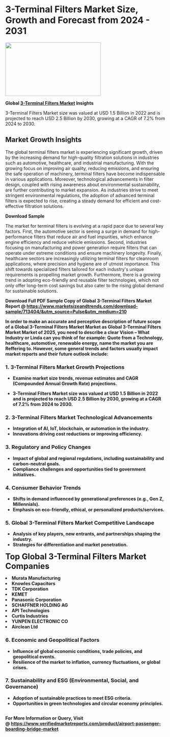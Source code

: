 <H1>3-Terminal Filters Market Size, Growth and Forecast from 2024 - 2031</H1><img class="aligncenter size-medium wp-image-584254" src="https://thirdeyenews.in/wp-content/uploads/2024/09/Global-Market-Research-300x168.jpeg" alt="" width="300" height="168" /><p><strong>Global&nbsp;<a href="https://www.marketsizeandtrends.com/download-sample/713404/&amp;utm_source=Pulse&amp;utm_medium=210">3-Terminal Filters Market</a> Insights</strong></p><p>3-Terminal Filters Market size was valued at USD 1.5 Billion in 2022 and is projected to reach USD 2.5 Billion by 2030, growing at a CAGR of 7.2% from 2024 to 2030.</p><p><h2>Market Growth Insights</h2> <p>The global terminal filters market is experiencing significant growth, driven by the increasing demand for high-quality filtration solutions in industries such as automotive, healthcare, and industrial manufacturing. With the growing focus on improving air quality, reducing emissions, and ensuring the safe operation of machinery, terminal filters have become indispensable in various applications. Moreover, technological advancements in filter design, coupled with rising awareness about environmental sustainability, are further contributing to market expansion. As industries strive to meet stringent environmental regulations, the adoption of advanced terminal filters is expected to rise, creating a steady demand for efficient and cost-effective filtration solutions.</p> <p><strong>Download Sample</strong></p> <p>The market for terminal filters is evolving at a rapid pace due to several key factors. First, the automotive sector is seeing a surge in demand for high-performance filters that reduce air and fuel impurities, which enhance engine efficiency and reduce vehicle emissions. Second, industries focusing on manufacturing and power generation require filters that can operate under extreme conditions and ensure machinery longevity. Finally, healthcare sectors are increasingly utilizing terminal filters for cleanroom applications, where precision and hygiene are of utmost importance. This shift towards specialized filters tailored for each industry's unique requirements is propelling market growth. Furthermore, there is a growing trend in adopting eco-friendly and reusable filter technologies, which not only offer long-term cost savings but also cater to the rising global demand for sustainable solutions.</p> <p><strong></p><p><span class=""><strong>Download Full PDF Sample Copy of Global 3-Terminal Filters Market Report</strong> @ <a href="https://www.marketsizeandtrends.com/download-sample/713404/&amp;utm_source=Pulse&amp;utm_medium=210" target="_blank">https://www.marketsizeandtrends.com/download-sample/713404/&amp;utm_source=Pulse&amp;utm_medium=210</a></span></p><p>In order to make an accurate and perceptive description of future scope of a Global&nbsp;3-Terminal Filters Market Market as Global&nbsp;3-Terminal Filters Market Market of 2025, you need to describe a clear Vision &ndash; What Industry or Linda can you think of for example: Quote from a Technology, healthcare, automotive, renewable energy, name the market you are Reffering to. However, some general trends and factors usually impact market reports and their future outlook include:</p><h3>1.&nbsp;<strong>3-Terminal Filters Market Growth Projections</strong></h3><ul><li>Examine market size trends, revenue estimates and CAGR (Compounded Annual Growth Rate) projections.</li><li><p>3-Terminal Filters Market size was valued at USD 1.5 Billion in 2022 and is projected to reach USD 2.5 Billion by 2030, growing at a CAGR of 7.2% from 2024 to 2030.</p></li></ul><h3>2.&nbsp;<strong>3-Terminal Filters Market Technological Advancements</strong></h3><ul><li>Integration of AI, IoT, blockchain, or automation in the industry.</li><li>Innovations driving cost reductions or improving efficiency.</li></ul><h3>3.&nbsp;<strong>Regulatory and Policy Changes</strong></h3><ul><li>Impact of global and regional regulations, including sustainability and carbon-neutral goals.</li><li>Compliance challenges and opportunities tied to government initiatives.</li></ul><h3>4.&nbsp;<strong>Consumer Behavior Trends</strong></h3><ul><li>Shifts in demand influenced by generational preferences (e.g., Gen Z, Millennials).</li><li>Emphasis on eco-friendly, ethical, or personalized products/services.</li></ul><h3>5.&nbsp;<strong>Global 3-Terminal Filters Market Competitive Landscape</strong></h3><ul><li>Analysis of key players, new entrants, and partnerships shaping the industry.</li><li>Strategies for differentiation and market penetration.</li></ul><p data-pm-slice="1 1 []"><span style="color: inherit; font-family: inherit; font-size: 25px;">Top Global 3-Terminal Filters Market Companies</span></p><div class="" data-test-id=""><p><li>Murata Manufacturing</li><li> Knowles Capacitors</li><li> TDK Corporation</li><li> KEMET</li><li> Panasonic Corporation</li><li> SCHAFFNER HOLDING AG</li><li> API Technologies</li><li> Curtis Industries</li><li> YUNPEN ELECTRONIC CO</li><li> Airclean Ltd</li></p></div><h3>6.&nbsp;<strong>Economic and Geopolitical Factors</strong></h3><ul><li>Influence of global economic conditions, trade policies, and geopolitical events.</li><li>Resilience of the market to inflation, currency fluctuations, or global crises.</li></ul><h3>7.&nbsp;<strong>Sustainability and ESG (Environmental, Social, and Governance)</strong></h3><ul><li>Adoption of sustainable practices to meet ESG criteria.</li><li>Opportunities in green technologies and circular economy principles.</li></ul><h2><strong style="font-size: 14px;">For More Information or Query, Visit @&nbsp;</strong><a style="background-color: #ffffff; font-size: 14px;" href="https://www.marketsizeandtrends.com/report/3-terminal-filters-market/" target="_blank">https://www.verifiedmarketreports.com/product/airport-passenger-boarding-bridge-market</a></h2>
